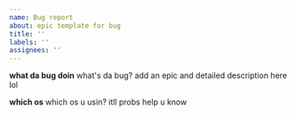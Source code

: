 ```yaml
---
name: Bug report
about: epic template for bug
title: ''
labels: ''
assignees: ''
---
```


**what da bug doin**
what's da bug? add an epic and detailed description here lol

**which os**
which os u usin? itll probs help u know